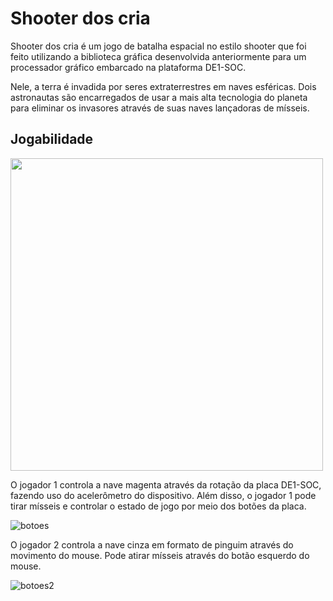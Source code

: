 # Shooter dos cria
Shooter dos cria é um jogo de batalha espacial no estilo shooter que foi feito utilizando a biblioteca gráfica desenvolvida anteriormente para um processador gráfico embarcado na plataforma DE1-SOC.

Nele, a terra é invadida por seres extraterrestres em naves esféricas. Dois astronautas são encarregados de usar a mais alta tecnologia do planeta para eliminar os invasores através de suas naves lançadoras de mísseis.

## Jogabilidade
<img src="https://github.com/user-attachments/assets/7485b9bc-31a6-4715-b8c6-df57bbc80b9c" width="500">

O jogador 1 controla a nave magenta através da rotação da placa DE1-SOC, fazendo uso do acelerômetro do dispositivo. Além disso, o jogador 1 pode tirar mísseis e controlar o estado de jogo por meio dos botões da placa.

![botoes](https://github.com/user-attachments/assets/5a7f443b-069f-49f8-8831-b22e59272010)

O jogador 2 controla a nave cinza em formato de pinguim através do movimento do mouse. Pode atirar mísseis através do botão esquerdo do mouse.

![botoes2](https://github.com/user-attachments/assets/fa3da865-8ca9-4d46-9a5c-10165dbc12c7)
